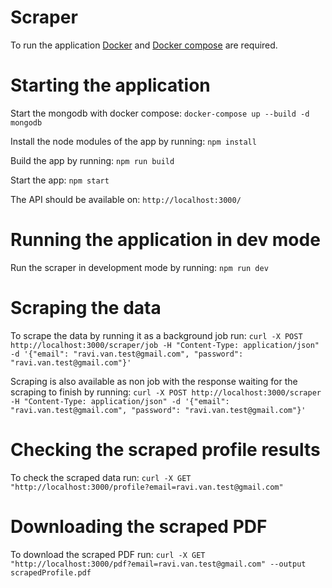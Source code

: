 # Scraper

To run the application [Docker](https://www.docker.com/get-started/) and [Docker compose](https://docs.docker.com/compose/install/) are required.

# Starting the application
Start the mongodb with docker compose:
```docker-compose up --build -d mongodb```

Install the node modules of the app by running:
```npm install```

Build the app by running:
```npm run build```

Start the app:
```npm start```

The API should be available on:
```http://localhost:3000/```

# Running the application in dev mode

Run the scraper in development mode by running:
```npm run dev```

# Scraping the data

To scrape the data by running it as a background job run:
```curl -X POST http://localhost:3000/scraper/job -H "Content-Type: application/json" -d '{"email": "ravi.van.test@gmail.com", "password": "ravi.van.test@gmail.com"}'```

Scraping is also available as non job with the response waiting for the scraping to finish by running:
```curl -X POST http://localhost:3000/scraper -H "Content-Type: application/json" -d '{"email": "ravi.van.test@gmail.com", "password": "ravi.van.test@gmail.com"}'```

# Checking the scraped profile results
To check the scraped data run:
```curl -X GET "http://localhost:3000/profile?email=ravi.van.test@gmail.com"```

# Downloading the scraped PDF

To download the scraped PDF run:
```curl -X GET "http://localhost:3000/pdf?email=ravi.van.test@gmail.com" --output scrapedProfile.pdf```


